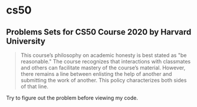 # cs50
## Problems Sets for CS50 Course 2020 by Harvard University
> This course’s philosophy on academic honesty is best stated as "be reasonable." The course recognizes that interactions with classmates and others can facilitate mastery of the course’s material. However, there remains a line between enlisting the help of another and submitting the work of another. This policy characterizes both sides of that line.

Try to figure out the problem before viewing my code.
